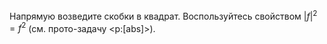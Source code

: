 Напрямую возведите скобки в квадрат. Воспользуйтесь свойством $|f|^2 = f^2$ (см. прото-задачу <p:[abs]>).